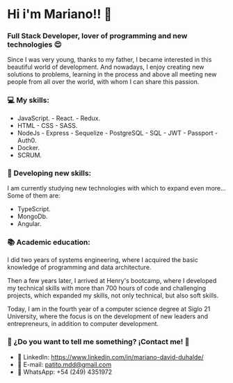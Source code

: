 # Hi i'm Mariano!! 👋

### Full Stack Developer, lover of programming and new technologies :heart_eyes:

Since I was very young, thanks to my father, I became interested in this beautiful world of development. And nowadays, I enjoy creating new solutions to problems, learning in the process and above all meeting new people from all over the world, with whom I can share this passion.

### :computer: My skills:
- JavaScript. - React. - Redux.                                              
- HTML - CSS - SASS.
- NodeJs - Express - Sequelize - PostgreSQL - SQL - JWT - Passport - Auth0.
- Docker.
- SCRUM.

### :notebook: Developing new skills:

I am currently studying new technologies with which to expand even more... Some of them are:
- TypeScript.
- MongoDb.
- Angular.

### :books: Academic education:

I did two years of systems engineering, where I acquired the basic knowledge of programming and data architecture.

Then a few years later, I arrived at Henry's bootcamp, where I developed my technical skills with more than 700 hours of code and challenging projects, which expanded my skills, not only technical, but also soft skills.

Today, I am in the fourth year of a computer science degree at Siglo 21 University, where the focus is on the development of new leaders and entrepreneurs, in addition to computer development.

### :mega: ¿Do you want to tell me something? ¡Contact me! :mega:
- :link: LinkedIn: https://www.linkedin.com/in/mariano-david-duhalde/
- :e-mail: E-mail: patito.mdd@gmail.com
- :calling: WhatsApp: +54 (249) 4351972
